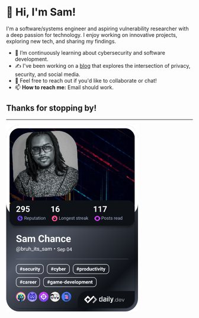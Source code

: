 # 👋 Hi, I'm Sam!

I'm a software/systems engineer and aspiring vulnerability researcher with a deep passion for technology. I enjoy working on innovative projects, exploring new tech, and sharing my findings.

- 🌱 I’m continuously learning about cybersecurity and software development.
- ✍️ I've been working on a [blog](https://nullexport.substack.com/) that explores the intersection of privacy, security, and social media.
- 💬 Feel free to reach out if you'd like to collaborate or chat!
- 📫 **How to reach me:** Email should work.

## Thanks for stopping by!

---
<a href="https://app.daily.dev/bruh_its_sam"><img src="./devcard.png" width="356" alt="bruh_its_sam's Dev Card"/></a>

<!--
**sec252/sec252** is a ✨ _special_ ✨ repository because its `README.md` (this file) appears on your GitHub profile.

Here are some ideas to get you started:

- 🔭 I’m currently working on ...
- 🌱 I’m currently learning a bunch of things
- 👯 I’m looking to collaborate on ...
- 🤔 I’m looking for help with ...
- 💬 Ask me about ...
- 📫 How to reach me: ...
- 😄 Pronouns: ...
- ⚡ Fun fact: ...
-->
